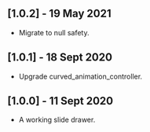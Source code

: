## [1.0.2] - 19 May 2021

* Migrate to null safety.

## [1.0.1] - 18 Sept 2020

* Upgrade curved_animation_controller.

## [1.0.0] - 11 Sept 2020

* A working slide drawer.
